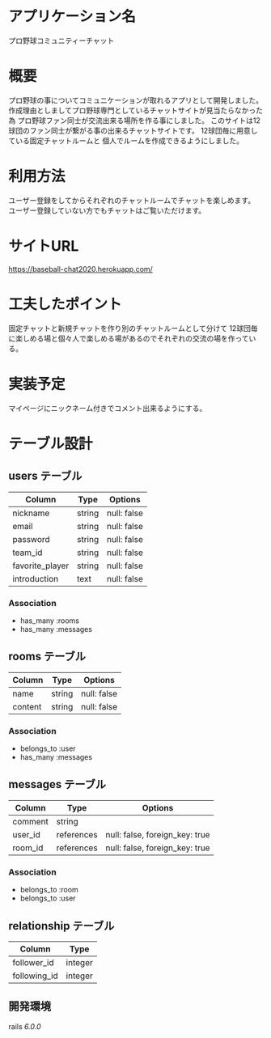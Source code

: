 # アプリケーション名
  プロ野球コミュニティーチャット

# 概要
  プロ野球の事についてコミュニケーションが取れるアプリとして開発しました。
  作成理由としましてプロ野球専門としているチャットサイトが見当たらなかった為
  プロ野球ファン同士が交流出来る場所を作る事にしました。
  このサイトは12球団のファン同士が繋がる事の出来るチャットサイトです。
  12球団毎に用意している固定チャットルームと
  個人でルームを作成できるようにしました。

# 利用方法
  ユーザー登録をしてからそれぞれのチャットルームでチャットを楽しめます。
  ユーザー登録していない方でもチャットはご覧いただけます。

# サイトURL
  https://baseball-chat2020.herokuapp.com/

# 工夫したポイント
  固定チャットと新規チャットを作り別のチャットルームとして分けて
  12球団毎に楽しめる場と個々人で楽しめる場があるのでそれぞれの交流の場を作っている。


# 実装予定
  マイページにニックネーム付きでコメント出来るようにする。


# テーブル設計

## users テーブル

| Column           | Type   | Options     |
| ---------------- | ------ | ----------- |
| nickname         | string | null: false |
| email            | string | null: false |
| password         | string | null: false |
| team_id          | string | null: false |
| favorite_player  | string | null: false |
| introduction     | text   | null: false |


### Association
- has_many :rooms
- has_many :messages

## rooms テーブル

| Column    | Type   | Options     |
| --------- | ------ | ----------- |
| name      | string | null: false |
| content   | string | null: false |

### Association
- belongs_to :user
- has_many :messages


## messages テーブル

| Column  | Type       | Options                        |
| ------- | ---------- | ------------------------------ |
| comment | string     |                                |
| user_id | references | null: false, foreign_key: true |
| room_id | references | null: false, foreign_key: true |

### Association

- belongs_to :room
- belongs_to :user

## relationship テーブル

| Column       | Type     |
| ------------ | -------- |
| follower_id  | integer  |
| following_id | integer  |

## 開発環境
  rails _6.0.0_